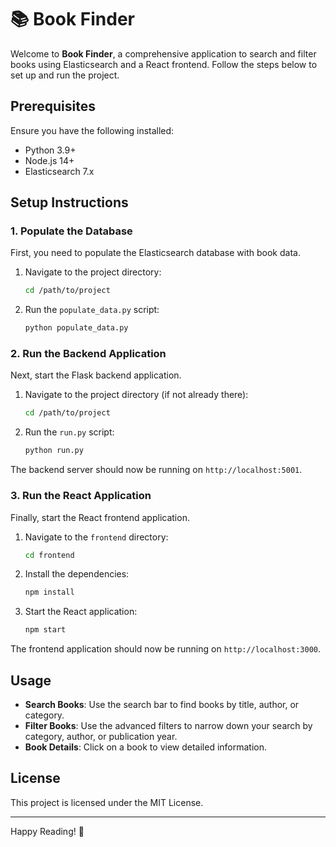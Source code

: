 # 📚 Book Finder

Welcome to **Book Finder**, a comprehensive application to search and filter books using Elasticsearch and a React frontend. Follow the steps below to set up and run the project.

## Prerequisites

Ensure you have the following installed:
- Python 3.9+
- Node.js 14+
- Elasticsearch 7.x

## Setup Instructions

### 1. Populate the Database

First, you need to populate the Elasticsearch database with book data.

1. Navigate to the project directory:
    ```sh
    cd /path/to/project
    ```

2. Run the `populate_data.py` script:
    ```sh
    python populate_data.py
    ```

### 2. Run the Backend Application

Next, start the Flask backend application.

1. Navigate to the project directory (if not already there):
    ```sh
    cd /path/to/project
    ```

2. Run the `run.py` script:
    ```sh
    python run.py
    ```

The backend server should now be running on `http://localhost:5001`.

### 3. Run the React Application

Finally, start the React frontend application.

1. Navigate to the `frontend` directory:
    ```sh
    cd frontend
    ```

2. Install the dependencies:
    ```sh
    npm install
    ```

3. Start the React application:
    ```sh
    npm start
    ```

The frontend application should now be running on `http://localhost:3000`.

## Usage

- **Search Books**: Use the search bar to find books by title, author, or category.
- **Filter Books**: Use the advanced filters to narrow down your search by category, author, or publication year.
- **Book Details**: Click on a book to view detailed information.

## License

This project is licensed under the MIT License.

---

Happy Reading! 📖